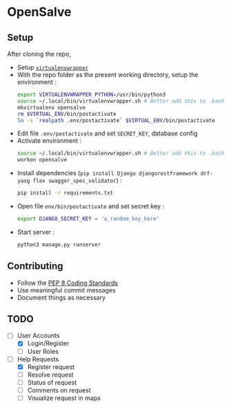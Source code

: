 # OpenSalve

## Setup

After cloning the repo,

* Setup [`virtualenvwrapper`](https://virtualenvwrapper.readthedocs.io/en/latest/)
* With the repo folder as the present working directory, setup the environment :
  ```bash
  export VIRTUALENVWRAPPER_PYTHON=/usr/bin/python3
  source ~/.local/bin/virtualenvwrapper.sh # Better add this to .bashrc
  mkvirtualenv opensalve
  rm $VIRTUAL_ENV/bin/postactivate
  ln -s `realpath .env/postactivate` $VIRTUAL_ENV/bin/postactivate
  ```
* Edit file `.env/postactivate` and set `SECRET_KEY`, database config
* Activate environment :
  ```bash
  source ~/.local/bin/virtualenvwrapper.sh # Better add this to .bashrc
  workon opensalve
  ```
* Install dependencies (`pip install Django djangorestframework drf-yasg flex swagger_spec_validator`) :
  ```bash
  pip install -r requirements.txt
  ```
* Open file `env/bin/postactivate` and set secret key :
  ```bash
  export DJANGO_SECRET_KEY = 'a_random_key_here'
  ```
* Start server :
  ```bash
  python3 manage.py runserver
  ```

## Contributing

* Follow the [PEP 8 Coding Standards](https://www.python.org/dev/peps/pep-0008/)
* Use meaningful commit messages
* Document things as necessary

## TODO

- [ ] User Accounts
    - [x] Login/Register
    - [ ] User Roles
- [ ] Help Requests
    - [x] Register request
    - [ ] Resolve request
    - [ ] Status of request
    - [ ] Comments on request
    - [ ] Visualize request in maps
